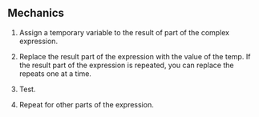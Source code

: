 ## Mechanics

1. Assign a temporary variable to the result of part of the complex
expression.

2. Replace the result part of the expression with the value of the temp.
If the result part of the expression is repeated, you can replace the repeats one at a time.

3. Test.

4. Repeat for other parts of the expression.
